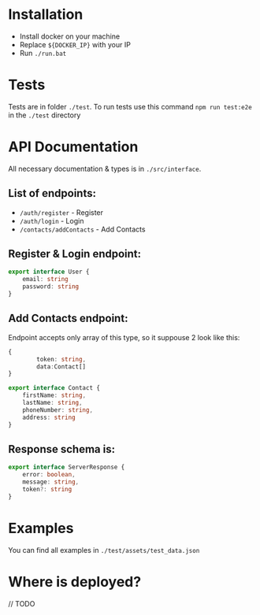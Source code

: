 # Installation

 - Install docker on your machine
 - Replace `${DOCKER_IP}` with your IP
 - Run `./run.bat`

# Tests

Tests are in folder `./test`. To run tests use this command `npm run test:e2e` in the `./test` directory

# API Documentation

All necessary documentation & types is in `./src/interface`. 

## List of endpoints:
 - `/auth/register` - Register
 - `/auth/login` - Login
 - `/contacts/addContacts` - Add Contacts

## Register & Login endpoint:

```typescript
export interface User {
    email: string
    password: string
}
```

## Add Contacts endpoint:
Endpoint accepts only array of this type, so it suppouse 2 look like this:
```typescript
{
        token: string, 
        data:Contact[]
}
```
```typescript
export interface Contact {
    firstName: string,
    lastName: string,
    phoneNumber: string,
    address: string
}
```

## Response schema is:
```typescript
export interface ServerResponse {
    error: boolean,
    message: string,
    token?: string
}
```

# Examples

You can find all examples in `./test/assets/test_data.json`

# Where is deployed?

// TODO